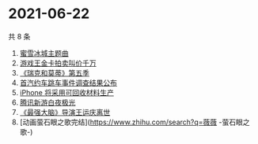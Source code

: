 # 2021-06-22

共 8 条

<!-- BEGIN -->
<!-- 最后更新时间 Tue Jun 22 2021 09:49:48 GMT+0800 (China Standard Time) -->

1. [蜜雪冰城主题曲](https://www.zhihu.com/search?q=蜜雪冰城)
2. [游戏王金卡拍卖叫价千万](https://www.zhihu.com/search?q=游戏王)
3. [《瑞克和莫蒂》第五季](https://www.zhihu.com/search?q=瑞克和莫蒂)
4. [首汽约车跳车事件调查结果公布](https://www.zhihu.com/search?q=首汽约车)
5. [iPhone 将采用可回收材料生产](https://www.zhihu.com/search?q=苹果)
6. [腾讯新游白夜极光](https://www.zhihu.com/search?q=白夜极光)
7. [《最强大脑》导演王运庆离世](https://www.zhihu.com/search?q=最强大脑导演王运庆)
8. [动画萤石眼之歌完结](https://www.zhihu.com/search?q=薇薇 -萤石眼之歌-)

<!-- END -->
